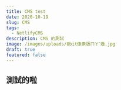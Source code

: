 ```yaml
---
title: CMS test
date: 2020-10-19
slug: CMS
tags:
  - NetlifyCMS
description: CMS 的測試
image: /images/uploads/8bit像素版ㄇㄚˊ幾.jpg
draft: true
featured: false
---
```

## 測試的啦